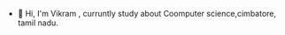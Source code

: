 - 👋 Hi, I'm Vikram , curruntly study about  Coomputer science,cimbatore, tamil nadu. 

<!---
Vikram-3011/Vikram-3011 is a ✨ special ✨ repository because its `README.md` (this file) appears on your GitHub profile.
You can click the Preview link to take a look at your changes.
--->
